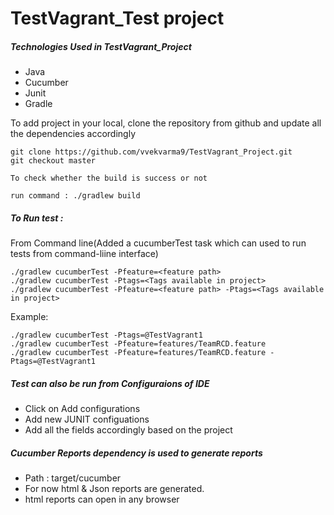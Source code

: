 # TestVagrant_Test project

##### Technologies Used in TestVagrant_Project
* Java
* Cucumber
* Junit
* Gradle

To add project in your local, clone the repository from github and update all the dependencies accordingly
```$xslt
git clone https://github.com/vvekvarma9/TestVagrant_Project.git
git checkout master

To check whether the build is success or not

run command : ./gradlew build
```


##### To Run test :

From Command line(Added a cucumberTest task which can used to run tests from command-liine interface)

```$xslt
./gradlew cucumberTest -Pfeature=<feature path>
./gradlew cucumberTest -Ptags=<Tags available in project>
./gradlew cucumberTest -Pfeature=<feature path> -Ptags=<Tags available in project>
```
Example:

```$xslt
./gradlew cucumberTest -Ptags=@TestVagrant1
./gradlew cucumberTest -Pfeature=features/TeamRCD.feature
./gradlew cucumberTest -Pfeature=features/TeamRCD.feature -Ptags=@TestVagrant1
```

##### Test can also be run from Configuraions of IDE
* Click on Add configurations
* Add new JUNIT configuations
* Add all the fields accordingly based on the project

##### Cucumber Reports dependency is used to generate reports
* Path : target/cucumber 
* For now html & Json reports are generated.
* html reports can open in any browser

